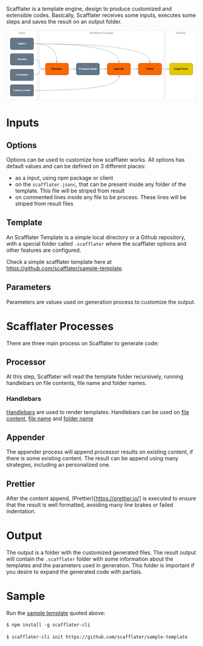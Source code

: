 Scafflater is a template engine, design to produce customized and extensible codes. Basically, Scafflater receives some inputs, executes some steps and saves the result on an output folder.

![Generation Process](./img/generation-process.png)

# Inputs

## Options

Options can be used to customize how scafflater works. All options has default values and can be defined on 3 different places:
  - as a input, using npm package or client
  - on the `scafflater.jsonc`, that can be present inside any folder of the template. This file will be striped from result
  - on commented lines inside any file to be process. These lines will be striped from result files

## Template

An Scafflater Template is a simple local directory or a Github repository, with a special folder called `.scafflater` where the scafflater options and other features are configured.

Check a simple scafflater template here at https://github.com/scafflater/sample-template.

## Parameters

Parameters are values used on generation process to customize the output.

# Scafflater Processes

There are three main process on Scafflater to generate code:

## Processor

At this step, Scafflater will read the template folder recursively, running handlebars on file contents, file name and folder names.

### Handlebars

[Handlebars](https://handlebarsjs.com/) are used to render templates. Handlebars can be used on [file content](https://github.com/scafflater/sample-template/blob/main/some-file.txt#L1), [file name](https://github.com/scafflater/sample-template/blob/main/%7B%7Bparameters.param2%7D%7D.txt) and [folder name](https://github.com/scafflater/sample-template/tree/main/%7B%7Bparameters.param3%7D%7D)

## Appender

The appender process will append processor results on existing content, if there is some existing content. The result can be append using many strategies, including an personalized one.

## Prettier

After the content append, (Prettier)[https://prettier.io/] is executed to ensure that the result is well formatted, avoiding many line brakes or failed indentation. 

# Output

The output is a folder with the customized generated files. The result output will contain the `.scafflater` folder with some information about the templates and the parameters used in generation. This folder is important if you desire to expand the generated code with partials.

# Sample
Run the [sample template](https://github.com/scafflater/sample-template) quoted above:

```sh-session
$ npm install -g scafflater-cli

$ scafflater-cli init https://github.com/scafflater/sample-template
```



